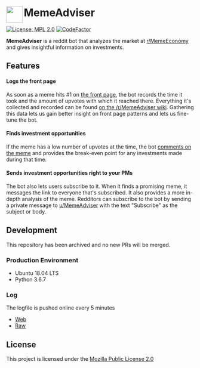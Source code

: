 # MemeAdviser [<img height=44 src=docs/logo.png align=left>](https://www.param.me/MemeAdviser)

[![License: MPL 2.0](https://img.shields.io/badge/License-MPL%202.0-blue.svg)](https://github.com/paramt/MemeAdviser/blob/master/LICENSE)
[![CodeFactor](https://www.codefactor.io/repository/github/paramt/memeadviser/badge)](https://www.codefactor.io/repository/github/paramt/memeadviser)

**MemeAdviser** is a reddit bot that analyzes the market at [r/MemeEconomy](https://www.reddit.com/r/MemeEconomy) and gives insightful information on investments.

## Features
#### Logs the front page
As soon as a meme hits #1 on [the front page](https://www.reddit.com/r/MemeEconomy/hot), the bot records the time it took and the amount of upvotes with which it reached there. Everything it's collected and recorded can be found [on the /r/MemeAdviser wiki](https://www.reddit.com/r/MemeAdviser/wiki). Gathering this data lets us gain better insight on front page patterns and lets us fine-tune the bot.

#### Finds investment opportunities
If the meme has a low number of upvotes at the time, the bot [comments on the meme](https://www.reddit.com/u/MemeAdviser/comments) and provides the break-even point for any investments made during that time. 

#### Sends investment opportunities right to your PMs
The bot also lets users subscribe to it. When it finds a promising meme, it messages the link to everyone that's subscribed. It also provides a more in-depth analysis of the meme. Redditors can subscribe to the bot by sending a private message to [u/MemeAdviser](https://reddit.com/u/MemeAdviser) with the text "Subscribe" as the subject or body.


## Development
This repository has been archived and no new PRs will be merged.

### Production Environment
- Ubuntu 18.04 LTS
- Python 3.6.7

### Log
The logfile is pushed online every 5 minutes

- [Web](https://www.param.me/MemeAdviser/log)
- [Raw](https://raw.githubusercontent.com/wiki/paramt/MemeAdviser/memeadviser.log)

## License
This project is licensed under the [Mozilla Public License 2.0](LICENSE)
